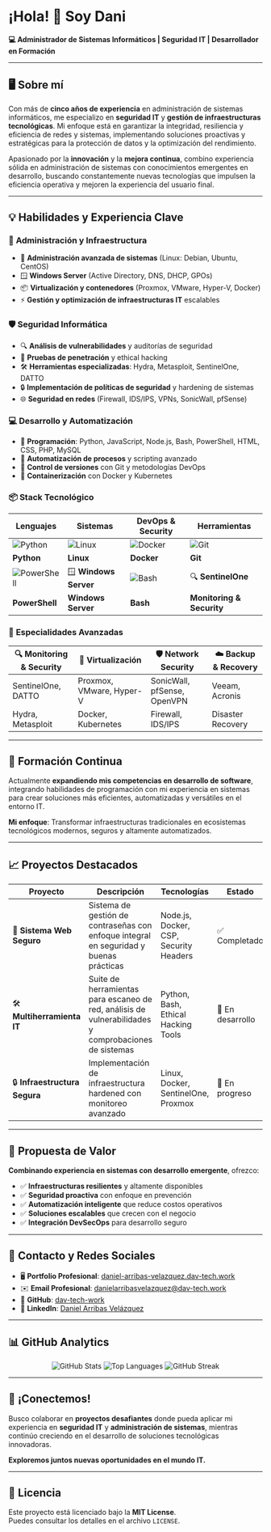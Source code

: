 # ¡Hola! 👋 Soy Dani  
**💻 Administrador de Sistemas Informáticos | Seguridad IT | Desarrollador en Formación**

---

## 🖥️ Sobre mí  

Con más de **cinco años de experiencia** en administración de sistemas informáticos, me especializo en **seguridad IT** y **gestión de infraestructuras tecnológicas**. Mi enfoque está en garantizar la integridad, resiliencia y eficiencia de redes y sistemas, implementando soluciones proactivas y estratégicas para la protección de datos y la optimización del rendimiento.

Apasionado por la **innovación** y la **mejora continua**, combino experiencia sólida en administración de sistemas con conocimientos emergentes en desarrollo, buscando constantemente nuevas tecnologías que impulsen la eficiencia operativa y mejoren la experiencia del usuario final.

---

## 💡 Habilidades y Experiencia Clave

### 🔧 **Administración y Infraestructura**
- 🐧 **Administración avanzada de sistemas** (Linux: Debian, Ubuntu, CentOS)
- 🪟 **Windows Server** (Active Directory, DNS, DHCP, GPOs)
- 📦 **Virtualización y contenedores** (Proxmox, VMware, Hyper-V, Docker)
- ⚡ **Gestión y optimización de infraestructuras IT** escalables

### 🛡️ **Seguridad Informática**
- 🔍 **Análisis de vulnerabilidades** y auditorías de seguridad
- 🎯 **Pruebas de penetración** y ethical hacking
- 🛠️ **Herramientas especializadas**: Hydra, Metasploit, SentinelOne, DATTO
- 🔒 **Implementación de políticas de seguridad** y hardening de sistemas
- 🌐 **Seguridad en redes** (Firewall, IDS/IPS, VPNs, SonicWall, pfSense)

### 💻 **Desarrollo y Automatización**
- 🐍 **Programación**: Python, JavaScript, Node.js, Bash, PowerShell, HTML, CSS, PHP, MySQL
- 🤖 **Automatización de procesos** y scripting avanzado
- 🔧 **Control de versiones** con Git y metodologías DevOps
- 🐳 **Containerización** con Docker y Kubernetes

### 📦 **Stack Tecnológico**

| Lenguajes | Sistemas | DevOps & Security | Herramientas |
|-----------|----------|-------------------|--------------|
| ![Python](https://raw.githubusercontent.com/danielcranney/readme-generator/main/public/icons/skills/python-colored.svg) | ![Linux](https://raw.githubusercontent.com/danielcranney/readme-generator/main/public/icons/skills/linux-colored.svg) | ![Docker](https://raw.githubusercontent.com/danielcranney/readme-generator/main/public/icons/skills/docker-colored.svg) | ![Git](https://raw.githubusercontent.com/danielcranney/readme-generator/main/public/icons/skills/git-colored.svg) |
| **Python** | **Linux** | **Docker** | **Git** |
| ![PowerShell](https://raw.githubusercontent.com/danielcranney/readme-generator/main/public/icons/skills/powershell-colored.svg) | 🪟 **Windows Server** | ![Bash](https://raw.githubusercontent.com/danielcranney/readme-generator/main/public/icons/skills/gnubash.svg) | 🔍 **SentinelOne** |
| **PowerShell** | **Windows Server** | **Bash** | **Monitoring & Security** |

### 🔧 **Especialidades Avanzadas**

| 🔍 Monitoring & Security | 📡 Virtualización | 🛡️ Network Security | ☁️ Backup & Recovery |
|--------------------------|-------------------|---------------------|---------------------|
| SentinelOne, DATTO | Proxmox, VMware, Hyper-V | SonicWall, pfSense, OpenVPN | Veeam, Acronis |
| Hydra, Metasploit | Docker, Kubernetes | Firewall, IDS/IPS | Disaster Recovery |

---

## 📌 Formación Continua

Actualmente **expandiendo mis competencias en desarrollo de software**, integrando habilidades de programación con mi experiencia en sistemas para crear soluciones más eficientes, automatizadas y versátiles en el entorno IT.

**Mi enfoque**: Transformar infraestructuras tradicionales en ecosistemas tecnológicos modernos, seguros y altamente automatizados.

---

## 📈 Proyectos Destacados

| Proyecto | Descripción | Tecnologías | Estado | Link |
|----------|-------------|-------------|---------|------|
| 🚀 **Sistema Web Seguro** | Sistema de gestión de contraseñas con enfoque integral en seguridad y buenas prácticas | Node.js, Docker, CSP, Security Headers | ✅ Completado | [Ver código](https://github.com/dav-tech-work/porfolio) |
| 🛠️ **Multiherramienta IT** | Suite de herramientas para escaneo de red, análisis de vulnerabilidades y comprobaciones de sistemas | Python, Bash, Ethical Hacking Tools | 🔄 En desarrollo | [Ver código](https://github.com/dav-tech-work/multiherramienta) |
| 🔒 **Infraestructura Segura** | Implementación de infraestructura hardened con monitoreo avanzado | Linux, Docker, SentinelOne, Proxmox | 🔄 En progreso | 🔒 Privado |

---

## 🚀 Propuesta de Valor

**Combinando experiencia en sistemas con desarrollo emergente**, ofrezco:

- ✅ **Infraestructuras resilientes** y altamente disponibles
- ✅ **Seguridad proactiva** con enfoque en prevención
- ✅ **Automatización inteligente** que reduce costos operativos
- ✅ **Soluciones escalables** que crecen con el negocio
- ✅ **Integración DevSecOps** para desarrollo seguro

---

## 🔗 Contacto y Redes Sociales  

- 🖥️ **Portfolio Profesional**: [daniel-arribas-velazquez.dav-tech.work](https://daniel-arribas-velazquez.dav-tech.work/)
- ✉️ **Email Profesional**: [danielarribasvelazquez@dav-tech.work](mailto:danielarribasvelazquez@dav-tech.work)
- 🐙 **GitHub**: [dav-tech-work](https://www.github.com/dav-tech-work)
- 💼 **LinkedIn**: [Daniel Arribas Velázquez](https://www.linkedin.com/in/daniel-arribas-velazquez)

---

## 📊 GitHub Analytics

<div align="center">
  
![GitHub Stats](https://github-readme-stats.vercel.app/api?username=dav-tech-work&show_icons=true&theme=tokyonight&count_private=true&include_all_commits=true) ![Top Languages](https://github-readme-stats.vercel.app/api/top-langs/?username=dav-tech-work&layout=compact&theme=tokyonight&langs_count=8) ![GitHub Streak](https://github-readme-streak-stats.herokuapp.com/?user=dav-tech-work&theme=tokyonight)

</div>

---

## 📩 ¡Conectemos!

Busco colaborar en **proyectos desafiantes** donde pueda aplicar mi experiencia en **seguridad IT** y **administración de sistemas**, mientras continúo creciendo en el desarrollo de soluciones tecnológicas innovadoras.

**Exploremos juntos nuevas oportunidades en el mundo IT.**

---

## 📜 Licencia

Este proyecto está licenciado bajo la **MIT License**.  
Puedes consultar los detalles en el archivo `LICENSE`.

